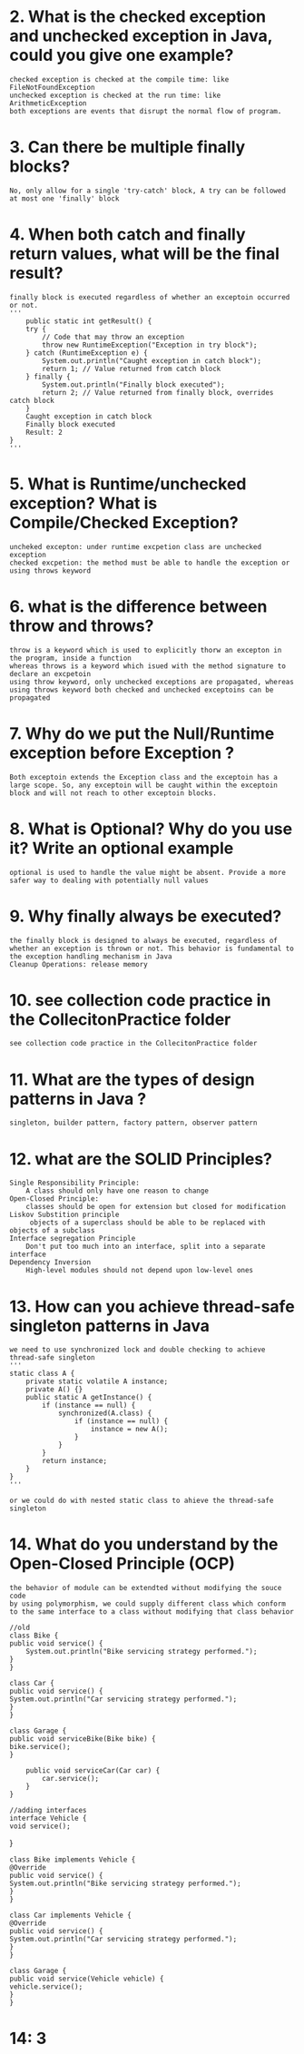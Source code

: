 # 2. What is the checked exception and unchecked exception in Java, could you give one example?
    checked exception is checked at the compile time: like FileNotFoundException
    unchecked exception is checked at the run time: like ArithmeticException
    both exceptions are events that disrupt the normal flow of program. 
# 3. Can there be multiple finally blocks?
    No, only allow for a single 'try-catch' block, A try can be followed at most one 'finally' block
# 4. When both catch and finally return values, what will be the final result?
    finally block is executed regardless of whether an exceptoin occurred or not.
    '''
        public static int getResult() {
        try {
            // Code that may throw an exception
            throw new RuntimeException("Exception in try block");
        } catch (RuntimeException e) {
            System.out.println("Caught exception in catch block");
            return 1; // Value returned from catch block
        } finally {
            System.out.println("Finally block executed");
            return 2; // Value returned from finally block, overrides catch block
        }
        Caught exception in catch block
        Finally block executed
        Result: 2
    }
    '''
# 5. What is Runtime/unchecked exception? What is Compile/Checked Exception?
    uncheked excepton: under runtime excpetion class are unchecked exception
    checked excpetion: the method must be able to handle the exception or using throws keyword
# 6. what is the difference between throw and throws? 
    throw is a keyword which is used to explicitly thorw an excepton in the program, inside a function
    whereas throws is a keyword which isued with the method signature to declare an excpetoin
    using throw keyword, only unchecked exceptions are propagated, whereas using throws keyword both checked and unchecked exceptoins can be propagated

# 7. Why do we put the Null/Runtime exception before Exception ?
    Both exceptoin extends the Exception class and the exceptoin has a large scope. So, any exceptoin will be caught within the exceptoin block and will not reach to other exceptoin blocks.

# 8. What is Optional? Why do you use it? Write an optional example
    optional is used to handle the value might be absent. Provide a more safer way to dealing with potentially null values

# 9. Why finally always be executed?
    the finally block is designed to always be executed, regardless of whether an exception is thrown or not. This behavior is fundamental to the exception handling mechanism in Java
    Cleanup Operations: release memory 
# 10. see collection code practice in the CollecitonPractice folder
    see collection code practice in the CollecitonPractice folder
# 11. What are the types of design patterns in Java ?
    singleton, builder pattern, factory pattern, observer pattern

# 12. what are the SOLID Principles? 
    Single Responsibility Principle: 
        A class should only have one reason to change
    Open-Closed Principle:
        classes should be open for extension but closed for modification 
    Liskov Substition principle
         objects of a superclass should be able to be replaced with objects of a subclass 
    Interface segregation Principle 
        Don't put too much into an interface, split into a separate interface 
    Dependency Inversion
        High-level modules should not depend upon low-level ones
# 13. How can you achieve thread-safe singleton patterns in Java
    we need to use synchronized lock and double checking to achieve thread-safe singleton 
    '''
    static class A {
        private static volatile A instance;
        private A() {}
        public static A getInstance() {
            if (instance == null) {
                synchronized(A.class) {
                    if (instance == null) {
                        instance = new A();
                    }
                }
            }
            return instance;
        }
    }
    '''

    or we could do with nested static class to ahieve the thread-safe singleton 

# 14. What do you understand by the Open-Closed Principle (OCP)
    the behavior of module can be extendted without modifying the souce code
    by using polymorphism, we could supply different class which conform to the same interface to a class without modifying that class behavior
    
    //old
    class Bike {
    public void service() {
        System.out.println("Bike servicing strategy performed.");
    }
    }
    
    class Car {
    public void service() {
    System.out.println("Car servicing strategy performed.");
    }
    }
    
    class Garage {
    public void serviceBike(Bike bike) {
    bike.service();
    }
    
        public void serviceCar(Car car) {
            car.service();
        }
    }

    //adding interfaces 
    interface Vehicle {
    void service();
}
    
    class Bike implements Vehicle {
    @Override
    public void service() {
    System.out.println("Bike servicing strategy performed.");
    }
    }
    
    class Car implements Vehicle {
    @Override
    public void service() {
    System.out.println("Car servicing strategy performed.");
    }
    }
    
    class Garage {
    public void service(Vehicle vehicle) {
    vehicle.service();
    }
    }

# 14: 3


